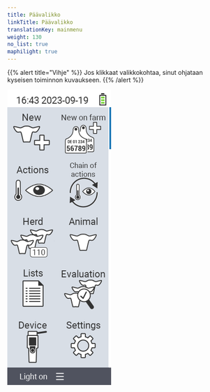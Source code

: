 ```yaml
---
title: Päävalikko
linkTitle: Päävalikko
translationKey: mainmenu
weight: 130
no_list: true
maphilight: true
---
```

{{% alert title="Vihje" %}}
Jos klikkaat valikkokohtaa, sinut ohjataan kyseisen toiminnon kuvaukseen.
{{% /alert %}}

<img src="mainmenu.png" alt="VitalControl Päävalikko" title="Päävalikko" usemap="#workmap" class="maphilight" />

<map name="workmap">
  <area shape="rect" coords="3,40,116,160" alt="Uusi" title="Luo uusia eläimiä&#10;Hiiren klikkaus: avaa dokumentaatio" href="/fi/docs/new/">
  <area shape="rect" coords="3,160,116,280" alt="Toiminnot" title="Toiminnot eläimille&#10;Hiiren klikkaus: avaa dokumentaatio" href="/fi/docs/actions/">
  <area shape="rect" coords="3,280,116,400" alt="Lauma" title="Laumavalikko&#10;Hiiren klikkaus: avaa dokumentaatio" href="/fi/docs/herd/">
  <area shape="rect" coords="3,400,116,520" alt="Listat" title="Eläinlistat&#10;Hiiren klikkaus: avaa dokumentaatio" href="/fi/docs/lists/">
  <area shape="rect" coords="3,520,116,634" alt="Laite" title="Laite&#10;Hiiren klikkaus: avaa dokumentaatio" href="/fi/docs/device/">

  <area shape="rect" coords="116,40,230,160" alt="Uusi tilalla" title="Eläinten saapuminen&#10;Hiiren klikkaus: avaa dokumentaatio" href="/fi/docs/new-on-farm/">
  <area shape="rect" coords="116,160,230,280" alt="Toimintaketju" title="Toimintaketju&#10;Hiiren klikkaus: avaa dokumentaatio" href="/fi/docs/chain-of-actions/">
  <area shape="rect" coords="116,280,230,400" alt="Eläin" title="Eläin&#10;Hiiren klikkaus: avaa dokumentaatio" href="/fi/docs/animal/">
  <area shape="rect" coords="116,400,230,520" alt="Arviointi" title="Arviointi&#10;Hiiren klikkaus: avaa dokumentaatio" href="/fi/docs/evaluation/">
  <area shape="rect" coords="116,520,230,634" alt="Asetukset" title="Asetukset&#10;Hiiren klikkaus: avaa dokumentaatio" href="/fi/docs/settings/">
</map>
